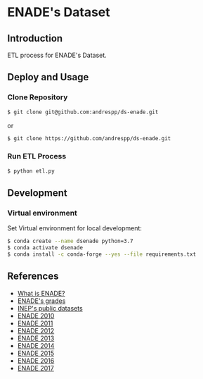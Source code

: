 ENADE's Dataset
=============

## Introduction
ETL process for ENADE's Dataset.

## Deploy and Usage

### Clone Repository

```bash
$ git clone git@github.com:andrespp/ds-enade.git
```

or

```bash
$ git clone https://github.com/andrespp/ds-enade.git
```

### Run ETL Process

```bash
$ python etl.py 
```

## Development

### Virtual environment

Set Virtual environment for local development:

```bash
$ conda create --name dsenade python=3.7
$ conda activate dsenade
$ conda install -c conda-forge --yes --file requirements.txt
```

## References

* [What is ENADE?](https://www.esab.edu.br/voce-sabe-o-que-e-e-como-funciona-o-enade/)
* [ENADE's grades](http://portal.inep.gov.br/conceito-enade)
* [INEP's public datasets](http://inep.gov.br/microdados)
 * [ENADE 2010](http://download.inep.gov.br/microdados/Enade_Microdados/microdados_enade_2010.zip)
 * [ENADE 2011](http://download.inep.gov.br/microdados/Enade_Microdados/microdados_enade_2011.zip)
 * [ENADE 2012](http://download.inep.gov.br/microdados/Enade_Microdados/microdados_enade_2012.zip)
 * [ENADE 2013](http://download.inep.gov.br/microdados/Enade_Microdados/microdados_enade_2013.zip)
 * [ENADE 2014](http://download.inep.gov.br/microdados/Enade_Microdados/microdados_enade_2014.zip)
 * [ENADE 2015](http://download.inep.gov.br/microdados/Enade_Microdados/microdados_enade_2015.zip)
 * [ENADE 2016](http://download.inep.gov.br/microdados/Enade_Microdados/microdados_enade_2016_versao_28052018.zip)
 * [ENADE 2017](http://download.inep.gov.br/microdados/Enade_Microdados/microdados_Enade_2017_portal_2018.10.09.zip)
 
